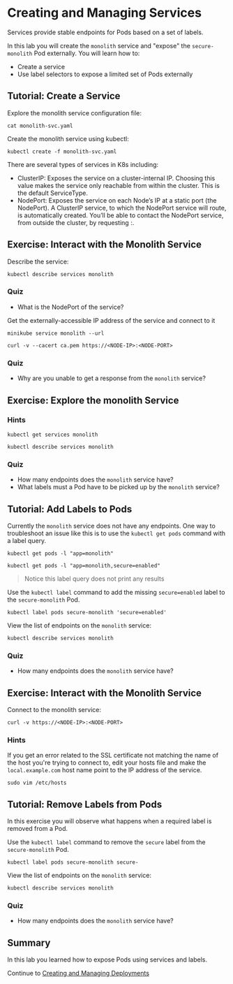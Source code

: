 # Creating and Managing Services

Services provide stable endpoints for Pods based on a set of labels.

In this lab you will create the `monolith` service and "expose" the `secure-monolith` Pod externally. You will learn how to:

* Create a service
* Use label selectors to expose a limited set of Pods externally

## Tutorial: Create a Service

Explore the monolith service configuration file:

```
cat monolith-svc.yaml 
```

Create the monolith service using kubectl:

```
kubectl create -f monolith-svc.yaml
```
There are several types of services in K8s including:

* ClusterIP: Exposes the service on a cluster-internal IP. Choosing this value makes the service only reachable from within the cluster. This is the default ServiceType.
* NodePort: Exposes the service on each Node’s IP at a static port (the NodePort). A ClusterIP service, to which the NodePort service will route, is automatically created. You’ll be able to contact the NodePort service, from outside the cluster, by requesting <NodeIP>:<NodePort>.

## Exercise: Interact with the Monolith Service

Describe the service:

```
kubectl describe services monolith
```

### Quiz

* What is the NodePort of the service?

Get the externally-accessible IP address of the service and connect to it 

```
minikube service monolith --url
```
```
curl -v --cacert ca.pem https://<NODE-IP>:<NODE-PORT>
```

### Quiz

* Why are you unable to get a response from the `monolith` service?

## Exercise: Explore the monolith Service

### Hints

```
kubectl get services monolith
```

```
kubectl describe services monolith
```

### Quiz

* How many endpoints does the `monolith` service have?
* What labels must a Pod have to be picked up by the `monolith` service?

## Tutorial: Add Labels to Pods

Currently the `monolith` service does not have any endpoints. One way to troubleshoot an issue like this is to use the `kubectl get pods` command with a label query.

```
kubectl get pods -l "app=monolith"
```

```
kubectl get pods -l "app=monolith,secure=enabled"
```

> Notice this label query does not print any results

Use the `kubectl label` command to add the missing `secure=enabled` label to the `secure-monolith` Pod.

```
kubectl label pods secure-monolith 'secure=enabled'
```

View the list of endpoints on the `monolith` service:

```
kubectl describe services monolith
```

### Quiz

* How many endpoints does the `monolith` service have?

## Exercise: Interact with the Monolith Service

Connect to the monolith service:

```
curl -v https://<NODE-IP>:<NODE-PORT>
```

### Hints

If you get an error related to the SSL certificate not matching the name of the host you're trying to connect to, edit your hosts file and make the ```local.example.com``` host name point to the IP address of the service.

```
sudo vim /etc/hosts
```

## Tutorial: Remove Labels from Pods

In this exercise you will observe what happens when a required label is removed from a Pod.

Use the `kubectl label` command to remove the `secure` label from the `secure-monolith` Pod.

```
kubectl label pods secure-monolith secure-
```

View the list of endpoints on the `monolith` service:

```
kubectl describe services monolith
```

### Quiz

* How many endpoints does the `monolith` service have?

## Summary

In this lab you learned how to expose Pods using services and labels.




Continue to [Creating and Managing Deployments](https://github.com/walmartdigital/k8s-101/blob/master/labs/05-creating-and-managing-deployments/creating-and-managing-deployments.md)